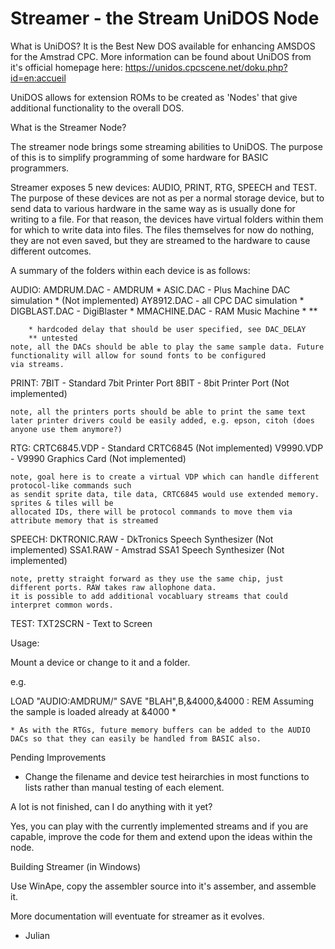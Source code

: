 # Streamer - the Stream UniDOS Node

What is UniDOS? It is the Best New DOS available for enhancing AMSDOS for the Amstrad CPC.  More information can be found about UniDOS
from it's official homepage here: https://unidos.cpcscene.net/doku.php?id=en:accueil

UniDOS allows for extension ROMs to be created as 'Nodes' that give additional functionality to the overall DOS.


What is the Streamer Node?

The streamer node brings some streaming abilities to UniDOS. The purpose of this is to simplify programming of some hardware for BASIC
programmers.

Streamer exposes 5 new devices:  AUDIO, PRINT, RTG, SPEECH and TEST. The purpose of these devices are not as per a normal storage device,
but to send data to various hardware in the same way as is usually done for writing to a file.  For that reason, the devices have virtual
folders within them for which to write data into files.  The files themselves for now do nothing, they are not even saved, but they are 
streamed to the hardware to cause different outcomes.

A summary of the folders within each device is as follows:

AUDIO:
	AMDRUM.DAC - AMDRUM *
	ASIC.DAC - Plus Machine DAC simulation * (Not implemented)
	AY8912.DAC - all CPC DAC simulation *
	DIGBLAST.DAC - DigiBlaster *
	MMACHINE.DAC - RAM Music Machine * **

		* hardcoded delay that should be user specified, see DAC_DELAY
		** untested
	note, all the DACs should be able to play the same sample data. Future functionality will allow for sound fonts to be configured
	via streams.

PRINT:
	7BIT - Standard 7bit Printer Port
	8BIT - 8bit Printer Port (Not implemented)

	note, all the printers ports should be able to print the same text
	later printer drivers could be easily added, e.g. epson, citoh (does anyone use them anymore?)

RTG:
	CRTC6845.VDP - Standard CRTC6845 (Not implemented)
	V9990.VDP - V9990 Graphics Card (Not implemented)

	note, goal here is to create a virtual VDP which can handle different protocol-like commands such
	as sendit sprite data, tile data, CRTC6845 would use extended memory. sprites & tiles will be
	allocated IDs, there will be protocol commands to move them via attribute memory that is streamed

SPEECH:
	DKTRONIC.RAW - DkTronics Speech Synthesizer (Not implemented)
	SSA1.RAW - Amstrad SSA1 Speech Synthesizer (Not implemented)

	note, pretty straight forward as they use the same chip, just different ports. RAW takes raw allophone data.
	it is possible to add additional vocabluary streams that could interpret common words.

TEST:
	TXT2SCRN - Text to Screen


Usage:

Mount a device or change to it and a folder.  

e.g. 

LOAD "AUDIO:AMDRUM/"
SAVE "BLAH",B,&4000,&4000 : REM Assuming the sample is loaded already at &4000 *

	* As with the RTGs, future memory buffers can be added to the AUDIO DACs so that they can easily be handled from BASIC also.

Pending Improvements

 - Change the filename and device test heirarchies in most functions to lists rather than manual testing of each element.
 

A lot is not finished, can I do anything with it yet?

Yes, you can play with the currently implemented streams and if you are capable, improve the code for them and extend upon the ideas within
the node.


Building Streamer (in Windows)

Use WinApe, copy the assembler source into it's assember, and assemble it.


More documentation will eventuate for streamer as it evolves.

- Julian
